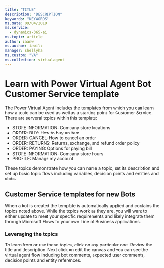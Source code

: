 ```yaml
---
title: "TITLE"
description: "DESCRIPTION"
keywords: "KEYWORDS"
ms.date: 09/04/2019
ms.service:
  - dynamics-365-ai
ms.topic: article
author: iaanw
ms.author: iawilt
manager: shellyha
ms.custom: "VA"
ms.collection: virtualagent
---
```


# Learn with Power Virtual Agent Bot Customer Service template
The Power Virtual Agent includes the templates from which you can learn how a topic can be used as well as a starting point for Customer Service. There are serveral topics within this template:

* STORE INFORMATION: Company store locations
* ORDER: BUY: How to buy an item
* ORDER: CANCEL: How to cancel an order
* ORDER: RETURNS: Returns, exchange, and refund order policy
* ORDER: PAYING: Options for paying bill
* STORE INFORMATION: Company store hours
* PROFILE: Manage my account

These topics demonstrate how you can name a topic, set its description and set up basic topic flows including variables, decision points and entities and slots.

## Customer Service templates for new Bots
When a bot is created the template is automatically applied and contains the topics noted above. While the topics work as they are, you will want to either update to meet your specific requirements and likely integrate them through Microsoft Flows to your own Line of Business applications.

### Leveraging the topics
To learn from or use these topics, click on any particular one. Review the title and description. Next click on edit the canvas and you can see the virtual agent flow including bot comments, expected user comments, decision points and entity references.
